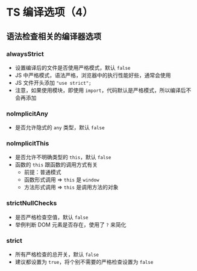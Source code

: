# TS 编译选项（4）

## 语法检查相关的编译器选项

### alwaysStrict

- 设置编译后的文件是否使用严格模式，默认 `false`
- JS 中严格模式，语法严格，浏览器中的执行性能好些，通常会使用
- JS 文件开头添加 `"use strict";`
- 注意，如果使用模块，即使用 `import`，代码默认是严格模式，所以编译后不会再添加

### noImplicitAny

- 是否允许隐式的 `any` 类型，默认 `false`

### noImplicitThis

- 是否允许不明确类型的 `this`，默认 `false`
- 函数的 `this` 跟函数的调用方式有关
  - 前提：普通模式
  - 函数形式调用 => `this` 是 `window`
  - 方法形式调用 => `this` 是调用方法的对象

### strictNullChecks

- 是否严格检查空值，默认 `false`
- 举例判断 DOM 元素是否存在，使用了 `?` 来简化

### strict

- 所有严格检查的总开关，默认 `false`
- 建议都设置为 `true`，将个别不需要的严格检查设置为 `false`
